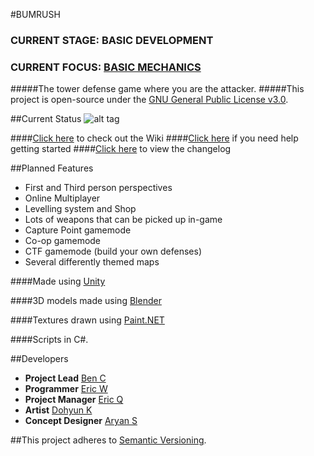 #BUMRUSH
### **CURRENT STAGE: BASIC DEVELOPMENT**
### **CURRENT FOCUS: [BASIC MECHANICS](https://github.com/BenCuan/unity-game/tree/feature/mainMenu)**

#####The tower defense game where you are the attacker.
#####This project is open-source under the [GNU General Public License v3.0](http://www.gnu.org/licenses/gpl-3.0.en.html).

##Current Status
![alt tag](https://travis-ci.org/FewdpewGames/unity-game.svg?branch=develop)

####[Click here](https://github.com/BenCuan/unity-game/wiki) to check out the Wiki
####[Click here](https://github.com/BenCuan/unity-game/wiki/getting-started) if you need help getting started
####[Click here](https://github.com/BenCuan/unity-game/blob/master/CHANGELOG.md) to view the changelog

##Planned Features
  - First and Third person perspectives
  - Online Multiplayer
  - Levelling system and Shop
  - Lots of weapons that can be picked up in-game
  - Capture Point gamemode
  - Co-op gamemode
  - CTF gamemode (build your own defenses)
  - Several differently themed maps
  
####Made using [Unity](https://unity3d.com)

####3D models made using [Blender](https://blender.org)

####Textures drawn using [Paint.NET](http://www.getpaint.net/index.html)

####Scripts in C\#.

##Developers
 - **Project Lead** [Ben C](https://github.com/BenCuan)
 - **Programmer** [Eric W](https://github.com/erwang01)
 - **Project Manager** [Eric Q](https://github.com/eric1084)
 - **Artist** [Dohyun K](https://github.com/DohyunK)
 - **Concept Designer** [Aryan S](https://github.com/CrispyCookieHD)

##This project adheres to [Semantic Versioning](semver.org).
